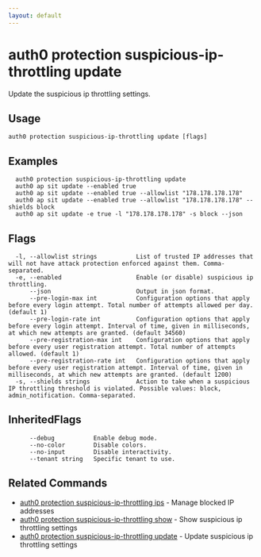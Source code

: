 ```yaml
---
layout: default
---
```

# auth0 protection suspicious-ip-throttling update

Update the suspicious ip throttling settings.

## Usage
```
auth0 protection suspicious-ip-throttling update [flags]
```

## Examples

```
  auth0 protection suspicious-ip-throttling update
  auth0 ap sit update --enabled true
  auth0 ap sit update --enabled true --allowlist "178.178.178.178"
  auth0 ap sit update --enabled true --allowlist "178.178.178.178" --shields block
  auth0 ap sit update -e true -l "178.178.178.178" -s block --json
```


## Flags

```
  -l, --allowlist strings           List of trusted IP addresses that will not have attack protection enforced against them. Comma-separated.
  -e, --enabled                     Enable (or disable) suspicious ip throttling.
      --json                        Output in json format.
      --pre-login-max int           Configuration options that apply before every login attempt. Total number of attempts allowed per day. (default 1)
      --pre-login-rate int          Configuration options that apply before every login attempt. Interval of time, given in milliseconds, at which new attempts are granted. (default 34560)
      --pre-registration-max int    Configuration options that apply before every user registration attempt. Total number of attempts allowed. (default 1)
      --pre-registration-rate int   Configuration options that apply before every user registration attempt. Interval of time, given in milliseconds, at which new attempts are granted. (default 1200)
  -s, --shields strings             Action to take when a suspicious IP throttling threshold is violated. Possible values: block, admin_notification. Comma-separated.
```


## InheritedFlags

```
      --debug           Enable debug mode.
      --no-color        Disable colors.
      --no-input        Disable interactivity.
      --tenant string   Specific tenant to use.
```


## Related Commands

- [auth0 protection suspicious-ip-throttling ips](auth0_protection_suspicious-ip-throttling_ips.md) - Manage blocked IP addresses
- [auth0 protection suspicious-ip-throttling show](auth0_protection_suspicious-ip-throttling_show.md) - Show suspicious ip throttling settings
- [auth0 protection suspicious-ip-throttling update](auth0_protection_suspicious-ip-throttling_update.md) - Update suspicious ip throttling settings


